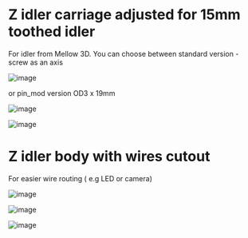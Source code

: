 # Z idler carriage adjusted for 15mm toothed idler 
For idler from Mellow 3D.
You can choose between standard version - screw as an axis

![image](https://github.com/user-attachments/assets/d918123f-c0f3-428c-8642-4fa71a4efe22)

or pin_mod version OD3 x 19mm

![image](https://github.com/user-attachments/assets/41cf5fa4-1654-410e-8cda-44a0f3da1dad)

![image](https://github.com/user-attachments/assets/6783129f-61a2-4245-89da-8fcbe95710e1)

# Z idler body with wires cutout

For easier wire routing ( e.g LED or camera)

![image](https://github.com/user-attachments/assets/d4e6a13d-d059-4e60-b896-7345f9bec3b1)

![image](https://github.com/user-attachments/assets/adb453a5-cfae-424b-ae29-ffc35150e27e)

![image](https://github.com/user-attachments/assets/03935c27-f4c3-468f-93ab-7ed70d0f12e9)



